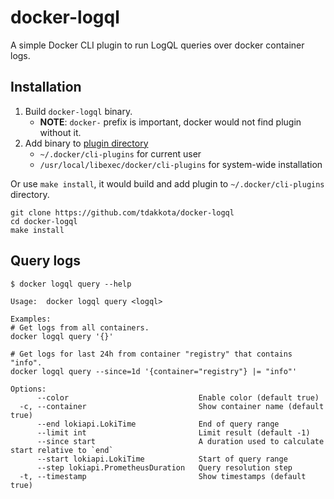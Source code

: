 # docker-logql

A simple Docker CLI plugin to run LogQL queries over docker container logs.

## Installation

1. Build `docker-logql` binary.
   - **NOTE**: `docker-` prefix is important, docker would not find plugin without it.
2. Add binary to [plugin directory](https://github.com/docker/cli/blob/34797d167891c11d2e10c1339b072166b77a3378/cli-plugins/manager/manager_unix.go#L5-L8)
   - `~/.docker/cli-plugins` for current user
   - `/usr/local/libexec/docker/cli-plugins` for system-wide installation

Or use `make install`, it would build and add plugin to `~/.docker/cli-plugins` directory.

```console
git clone https://github.com/tdakkota/docker-logql
cd docker-logql
make install
```

## Query logs

```console
$ docker logql query --help

Usage:  docker logql query <logql>

Examples:
# Get logs from all containers.
docker logql query '{}'

# Get logs for last 24h from container "registry" that contains "info".
docker logql query --since=1d '{container="registry"} |= "info"'

Options:
      --color                             Enable color (default true)
  -c, --container                         Show container name (default true)
      --end lokiapi.LokiTime              End of query range
      --limit int                         Limit result (default -1)
      --since start                       A duration used to calculate start relative to `end`
      --start lokiapi.LokiTime            Start of query range
      --step lokiapi.PrometheusDuration   Query resolution step
  -t, --timestamp                         Show timestamps (default true)
```
